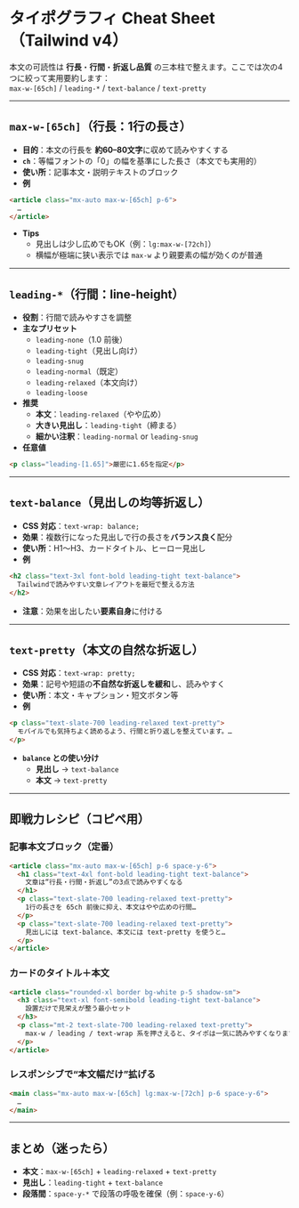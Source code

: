 # タイポグラフィ Cheat Sheet（Tailwind v4）

本文の可読性は **行長**・**行間**・**折返し品質** の三本柱で整えます。ここでは次の4つに絞って実用要約します：  
`max-w-[65ch]` / `leading-*` / `text-balance` / `text-pretty`

---

## `max-w-[65ch]`（行長：1行の長さ）
- **目的**：本文の行長を **約60–80文字**に収めて読みやすくする  
- **`ch`**：等幅フォントの「0」の幅を基準にした長さ（本文でも実用的）
- **使い所**：記事本文・説明テキストのブロック
- **例**
```html
<article class="mx-auto max-w-[65ch] p-6">
  …
</article>
```
- **Tips**
  - 見出しは少し広めでもOK（例：`lg:max-w-[72ch]`）
  - 横幅が極端に狭い表示では `max-w` より親要素の幅が効くのが普通

---

## `leading-*`（行間：line-height）
- **役割**：行間で読みやすさを調整  
- **主なプリセット**
  - `leading-none`（1.0 前後）
  - `leading-tight`（見出し向け）
  - `leading-snug`
  - `leading-normal`（既定）
  - `leading-relaxed`（本文向け）
  - `leading-loose`
- **推奨**
  - **本文**：`leading-relaxed`（やや広め）
  - **大きい見出し**：`leading-tight`（締まる）
  - **細かい注釈**：`leading-normal` or `leading-snug`
- **任意値**
```html
<p class="leading-[1.65]">厳密に1.65を指定</p>
```

---

## `text-balance`（見出しの均等折返し）
- **CSS 対応**：`text-wrap: balance;`  
- **効果**：複数行になった見出しで行の長さを**バランス良く**配分  
- **使い所**：H1〜H3、カードタイトル、ヒーロー見出し
- **例**
```html
<h2 class="text-3xl font-bold leading-tight text-balance">
  Tailwindで読みやすい文章レイアウトを最短で整える方法
</h2>
```
- **注意**：効果を出したい**要素自身**に付ける

---

## `text-pretty`（本文の自然な折返し）
- **CSS 対応**：`text-wrap: pretty;`  
- **効果**：記号や短語の**不自然な折返しを緩和**し、読みやすく
- **使い所**：本文・キャプション・短文ボタン等
- **例**
```html
<p class="text-slate-700 leading-relaxed text-pretty">
  モバイルでも気持ちよく読めるよう、行間と折り返しを整えています。…
</p>
```
- **`balance` との使い分け**
  - **見出し** → `text-balance`
  - **本文** → `text-pretty`

---

## 即戦力レシピ（コピペ用）

### 記事本文ブロック（定番）
```html
<article class="mx-auto max-w-[65ch] p-6 space-y-6">
  <h1 class="text-4xl font-bold leading-tight text-balance">
    文章は“行長・行間・折返し”の3点で読みやすくなる
  </h1>
  <p class="text-slate-700 leading-relaxed text-pretty">
    1行の長さを 65ch 前後に抑え、本文はやや広めの行間…
  </p>
  <p class="text-slate-700 leading-relaxed text-pretty">
    見出しには text-balance、本文には text-pretty を使うと…
  </p>
</article>
```

### カードのタイトル＋本文
```html
<article class="rounded-xl border bg-white p-5 shadow-sm">
  <h3 class="text-xl font-semibold leading-tight text-balance">
    設置だけで見栄えが整う最小セット
  </h3>
  <p class="mt-2 text-slate-700 leading-relaxed text-pretty">
    max-w / leading / text-wrap 系を押さえると、タイポは一気に読みやすくなります。
  </p>
</article>
```

### レスポンシブで“本文幅だけ”拡げる
```html
<main class="mx-auto max-w-[65ch] lg:max-w-[72ch] p-6 space-y-6">
  …
</main>
```

---

## まとめ（迷ったら）
- **本文**：`max-w-[65ch]` + `leading-relaxed` + `text-pretty`  
- **見出し**：`leading-tight` + `text-balance`  
- **段落間**：`space-y-*` で段落の呼吸を確保（例：`space-y-6`）

